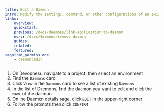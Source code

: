 ```yaml
---
title: Edit a Daemon
intro: Modify the settings, command, or other configurations of an existing Daemon.
links:
    overview:
    quickstart:
    previous: /docs/daemons/link-application-to-daemon
    next: /docs/daemons/remove-daemon
    guides:
    related:
    featured:
required_permissions:
    - daemon:edit
---
```


1. On Devopness, navigate to a project, then select an environment
1. Find the `Daemons` card
1. Click `View` in the `Daemons` card to see a list of existing `Daemons`
1. In the list of Daemons, find the daemon you want to edit and click the `NAME` of the daemon
1. On the Daemon details page, click `EDIT` in the upper-right corner
1. Follow the prompts then click `CONFIRM`
